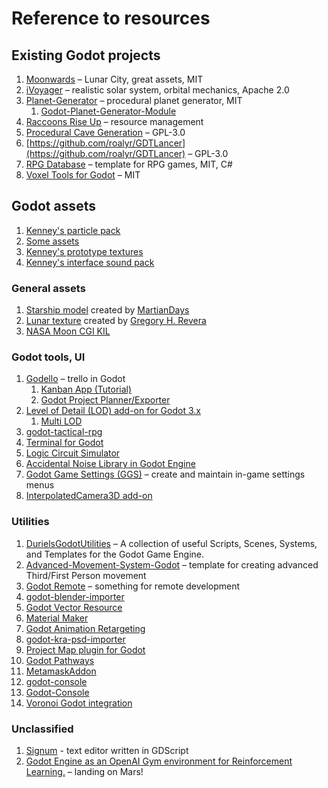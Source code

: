 # Reference to resources

## Existing Godot projects
1. [Moonwards](https://www.moonwards.com/) – Lunar City, great assets, MIT
2. [iVoyager](https://www.ivoyager.dev) – realistic solar system, orbital mechanics, Apache 2.0
3. [Planet-Generator](https://github.com/Hoimar/Planet-Generator) – procedural planet generator, MIT
   1. [Godot-Planet-Generator-Module](https://github.com/EternalColor/Godot-Planet-Generator-Module)
4. [Raccoons Rise Up](https://github.com/Raccoons-Rise-Up/client-godot) – resource management
5. [Procedural Cave Generation](https://github.com/bitbrain/godot-tutorials/tree/main/procedural-caves) – GPL-3.0
6. [https://github.com/roalyr/GDTLancer](https://github.com/roalyr/GDTLancer) – GPL-3.0
7. [RPG Database](https://github.com/sdtv9507/RPG-Databases) – template for RPG games, MIT, C#
8. [Voxel Tools for Godot](https://github.com/Zylann/godot_voxel) – MIT

## Godot assets
1. [Kenney's particle pack](https://github.com/Calinou/kenney-particle-pack)
2. [Some assets](https://github.com/pigdevstudio/assets)
3. [Kenney's prototype textures](https://github.com/Calinou/kenney-prototype-textures)
4. [Kenney's interface sound pack](https://github.com/Calinou/kenney-interface-sounds)

### General assets
1. [Starship model](assets/spacex-starship) created by [MartianDays](https://sketchfab.com/3d-models/spacex-starship-a8a0b69f776841a1a465cd9fb3762fd2)
2. [Lunar texture](assets/FullMoon2010.jpg) created by [Gregory H. Revera](https://en.wikipedia.org/wiki/Moon#/media/File:FullMoon2010.jpg)
3. [NASA Moon CGI KIL](https://svs.gsfc.nasa.gov/4720)

### Godot tools, UI
1. [Godello](https://github.com/alfredbaudisch/Godello) – trello in Godot
   1. [Kanban App (Tutorial)](https://github.com/3ddelano/KanbanAppTutorial)
   2. [Godot Project Planner/Exporter](https://github.com/Mercadud/Godot-Project-Planner-Exporter)
2. [Level of Detail (LOD) add-on for Godot 3.x](https://github.com/godot-extended-libraries/godot-lod)
   1. [Multi LOD](https://github.com/puchik/godot-extras/tree/master/gdnative/multi-lod)
3. [godot-tactical-rpg](https://github.com/ramaureirac/godot-tactical-rpg)
4. [Terminal for Godot](https://github.com/TeddyDD/gterm)
5. [Logic Circuit Simulator](https://github.com/umutsevdi/Logic-Circuit-Simulator)
6. [Accidental Noise Library in Godot Engine](https://github.com/Xrayez/godot-anl)
7. [Godot Game Settings (GGS)](https://github.com/PunchablePlushie/godot_ggs) – create and maintain in-game settings menus
8. [InterpolatedCamera3D add-on](https://github.com/godot-extended-libraries/godot-interpolated-camera3d)

### Utilities
1. [DurielsGodotUtilities](https://github.com/TheDuriel/DurielsGodotUtilities) – A collection of useful Scripts, Scenes, Systems, and Templates for the Godot Game Engine.
2. [Advanced-Movement-System-Godot](https://github.com/ywmaa/Advanced-Movement-System-Godot) – template for creating advanced Third/First Person movement
3. [Godot Remote](https://github.com/DmitriySalnikov/GodotRemote) – something for remote development
4. [godot-blender-importer](https://github.com/V-Sekai/godot-blender)
5. [Godot Vector Resource](https://github.com/Xrayez/godot-vector-resource)
6. [Material Maker](https://github.com/RodZill4/material-maker)
7. [Godot Animation Retargeting](https://github.com/smix8/GodotAnimationRetargeting)
8. [godot-kra-psd-importer](https://github.com/2shady4u/godot-kra-psd-importer)
9. [Project Map plugin for Godot](https://github.com/Yogoda/Project-Map)
10. [Godot Pathways](https://github.com/YuriSizov/godot-pathways)
11. [MetamaskAddon](https://github.com/nate-trojian/MetamaskAddon)
12. [godot-console](https://github.com/BPHarris/godot-console)
13. [Godot-Console](https://github.com/4d49/godot-console)
14. [Voronoi Godot integration](https://github.com/rakai93/godot_voronoi)
   
### Unclassified
1. [Signum](https://github.com/MintStudios/Signum) - text editor written in GDScript
2. [Godot Engine as an OpenAI Gym environment for Reinforcement Learning.](https://github.com/HugoTini/GymGodot) – landing on Mars!

